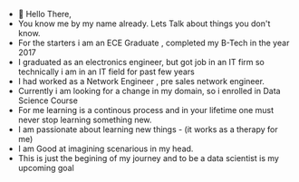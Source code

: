 - 👋 Hello There,
- You know me by my name already.
Lets Talk about things you don't know.
- For the starters i am an ECE Graduate , completed my B-Tech in the year 2017
- I graduated as an electronics engineer, but got job in an IT firm so technically i am in an IT field for past few years
- I had worked as a Network Engineer , pre sales network engineer.
- Currently i am looking for a change in my domain, so i enrolled in Data Science Course 
- For me learning is a continous process and in your lifetime one must never stop learning something new.
- I am passionate about learning new things - (it works as a therapy for me)
- I am Good at imagining scenarious in my head.
- This is just the begining of my journey and to be a data scientist is my upcoming goal
<!---
PoojaPandeyPihu/PoojaPandeyPihu is a ✨ special ✨ repository because its `README.md` (this file) appears on your GitHub profile.
You can click the Preview link to take a look at your changes.
--->
